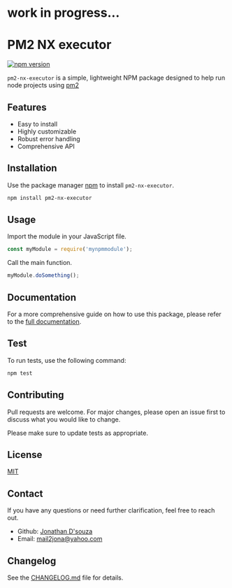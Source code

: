 
# work in progress...

# PM2 NX executor

[![npm version](https://badge.fury.io/js/pm2-nx-executor.svg)](https://badge.fury.io/js/pm2-nx-executor)

`pm2-nx-executor` is a simple, lightweight NPM package designed to help run node projects using [pm2](https://pm2.keymetrics.io/)

## Features
- Easy to install
- Highly customizable
- Robust error handling
- Comprehensive API

## Installation
Use the package manager [npm](https://www.npmjs.com) to install `pm2-nx-executor`.

```bash
npm install pm2-nx-executor
```

## Usage

Import the module in your JavaScript file.

```javascript
const myModule = require('mynpmmodule');
```

Call the main function.

```javascript
myModule.doSomething();
```

## Documentation

For a more comprehensive guide on how to use this package, please refer to the [full documentation](https://yourusername.github.io/mynpmmodule/docs).

## Test

To run tests, use the following command:

```bash
npm test
```

## Contributing

Pull requests are welcome. For major changes, please open an issue first to discuss what you would like to change.

Please make sure to update tests as appropriate.

## License
[MIT](https://choosealicense.com/licenses/mit/)

## Contact

If you have any questions or need further clarification, feel free to reach out.

- Github: [Jonathan D'souza](https://github.com/yourusername)
- Email: mail2jona@yahoo.com

## Changelog

See the [CHANGELOG.md](CHANGELOG.md) file for details.